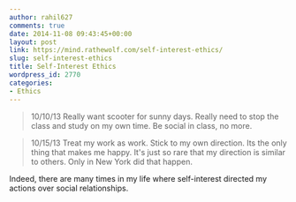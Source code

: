 ```yaml
---
author: rahil627
comments: true
date: 2014-11-08 09:43:45+00:00
layout: post
link: https://mind.rathewolf.com/self-interest-ethics/
slug: self-interest-ethics
title: Self-Interest Ethics
wordpress_id: 2770
categories:
- Ethics
---
```


<blockquote>10/10/13
Really want scooter for sunny days. Really need to stop the class and study on my own time. Be social in class, no more.</blockquote>





<blockquote>10/15/13
Treat my work as work. Stick to my own direction. Its the only thing that makes me happy. It's just so rare that my direction is similar to others. Only in New York did that happen.</blockquote>



Indeed, there are many times in my life where self-interest directed my actions over social relationships.
